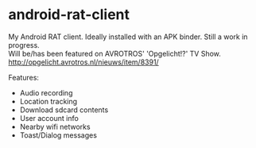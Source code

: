# android-rat-client

My Android RAT client. Ideally installed with an APK binder. Still a work in progress.  
Will be/has been featured on AVROTROS' 'Opgelicht!?' TV Show.  
http://opgelicht.avrotros.nl/nieuws/item/8391/

Features:
- Audio recording
- Location tracking
- Download sdcard contents
- User account info
- Nearby wifi networks
- Toast/Dialog messages
